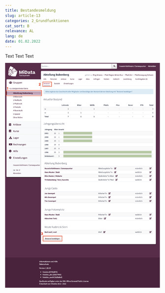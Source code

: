 ```yaml
---
title: Bestandesmeldung
slug: article-13
categories: 2_Grundfunktionen
cat_sort: B
relevance: AL
lang: de
date: 01.02.2022
---
```




Text Text Text

![FotoBestandesmeldung](foto.png)
